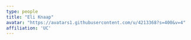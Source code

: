 ```yaml
---
type: people
title: "Eli Knaap"
avatar: "https://avatars1.githubusercontent.com/u/4213368?s=400&v=4"
affiliation: 'UC'
---
```


